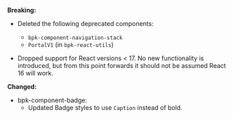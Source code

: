 **Breaking:**
- Deleted the following deprecated components:
  - `bpk-component-navigation-stack`
  - `PortalV1` (in `bpk-react-utils`)

- Dropped support for React versions < 17. No new functionality is introduced, but from this point forwards it should not be assumed React 16 will work.

**Changed:**

- bpk-component-badge:
  - Updated Badge styles to use `Caption` instead of bold.
